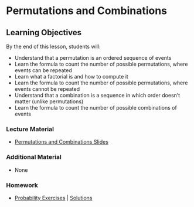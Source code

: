 # Permutations and Combinations

## Learning Objectives
By the end of this lesson, students will:
- Understand that a permutation is an ordered sequence of events
- Learn the formula to count the number of possible permutations, where events can be repeated
- Learn what a factorial is and how to compute it
- Learn the formula to count the number of possible permutations, where events cannot be repeated
- Understand that a combination is a sequence in which order doesn’t matter (unlike permutations)
- Learn the formula to count the number of possible combinations of events


### Lecture Material
- [Permutations and Combinations Slides](permutations_combinations.pdf)  

### Additional Material
- None

### Homework
- [Probability Exercises](homework/probability_exercises.ipynb) | [Solutions](homework/probability_exercises%20(solutions).ipynb)  
